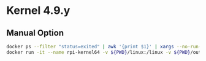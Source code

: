 # Kernel 4.9.y

## Manual Option

```sh
docker ps --filter "status=exited" | awk '{print $1}' | xargs --no-run-if-empty docker rm
docker run -it --name rpi-kernel64 -v ${PWD}/linux:/linux -v ${PWD}/output:/output rpi-kernel64 /bin/bash
```